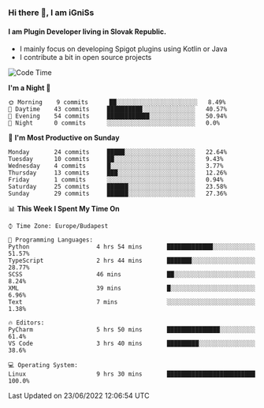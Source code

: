 ### Hi there 👋, I am iGniSs

#### I am Plugin Developer living in Slovak Republic.
- I mainly focus on developing Spigot plugins using Kotlin or Java
- I contribute a bit in open source projects

<!--START_SECTION:waka-->
![Code Time](http://img.shields.io/badge/Code%20Time-792%20hrs%2044%20mins-blue)

**I'm a Night 🦉** 

```text
🌞 Morning    9 commits      ██░░░░░░░░░░░░░░░░░░░░░░░   8.49% 
🌆 Daytime    43 commits     ██████████░░░░░░░░░░░░░░░   40.57% 
🌃 Evening    54 commits     ████████████░░░░░░░░░░░░░   50.94% 
🌙 Night      0 commits      ░░░░░░░░░░░░░░░░░░░░░░░░░   0.0%

```
📅 **I'm Most Productive on Sunday** 

```text
Monday       24 commits     █████░░░░░░░░░░░░░░░░░░░░   22.64% 
Tuesday      10 commits     ██░░░░░░░░░░░░░░░░░░░░░░░   9.43% 
Wednesday    4 commits      █░░░░░░░░░░░░░░░░░░░░░░░░   3.77% 
Thursday     13 commits     ███░░░░░░░░░░░░░░░░░░░░░░   12.26% 
Friday       1 commits      ░░░░░░░░░░░░░░░░░░░░░░░░░   0.94% 
Saturday     25 commits     ██████░░░░░░░░░░░░░░░░░░░   23.58% 
Sunday       29 commits     ██████░░░░░░░░░░░░░░░░░░░   27.36%

```


📊 **This Week I Spent My Time On** 

```text
⌚︎ Time Zone: Europe/Budapest

💬 Programming Languages: 
Python                   4 hrs 54 mins       █████████████░░░░░░░░░░░░   51.57% 
TypeScript               2 hrs 44 mins       ███████░░░░░░░░░░░░░░░░░░   28.77% 
SCSS                     46 mins             ██░░░░░░░░░░░░░░░░░░░░░░░   8.24% 
XML                      39 mins             █░░░░░░░░░░░░░░░░░░░░░░░░   6.96% 
Text                     7 mins              ░░░░░░░░░░░░░░░░░░░░░░░░░   1.38%

🔥 Editors: 
PyCharm                  5 hrs 50 mins       ███████████████░░░░░░░░░░   61.4% 
VS Code                  3 hrs 40 mins       █████████░░░░░░░░░░░░░░░░   38.6%

💻 Operating System: 
Linux                    9 hrs 30 mins       █████████████████████████   100.0%

```


 Last Updated on 23/06/2022 12:06:54 UTC
<!--END_SECTION:waka-->